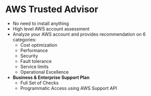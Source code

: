 # AWS Trusted Advisor

- No need to install anything
- High level AWS account assessment
- Analyze your AWS account and provides recommendation on 6 categories:
    - Cost optimization
    - Performance
    - Security
    - Fault tolerance
    - Service limits
    - Operational Excellence
- **Business & Enterprise Support Plan**
    - Full Set of Checks
    - Programmatic Access using AWS Support API
